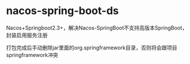 # nacos-spring-boot-ds
Nacos+Springboot2.3+，解决Nacos-SpringBoot不支持高版本SpringBoot，封装启用服务注册

打包完成后手动删除jar里面的org.springframework目录，否则将会跟项目springframework冲突
